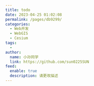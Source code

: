```yaml
---
title: todo
date: 2023-04-25 01:02:08
permalink: /pages/db9299/
categories:
  - Web开发
  - WebGIS
  - Cesium
tags:
  - 
author: 
  name: 小孙同学
  link: https://github.com/sun0225SUN
feed: 
  enable: true
  description: 请更改描述
---
```


